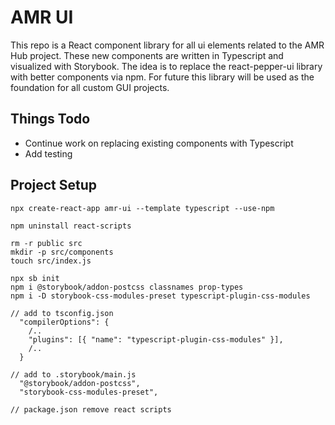 # AMR UI
This repo is a React component library for all ui elements related to the AMR Hub project.
These new components are written in Typescript and visualized with Storybook.
The idea is to replace the react-pepper-ui library with better components via npm.
For future this library will be used as the foundation for all custom GUI projects.

## Things Todo
- Continue work on replacing existing components with Typescript
- Add testing


## Project Setup
```
npx create-react-app amr-ui --template typescript --use-npm

npm uninstall react-scripts

rm -r public src
mkdir -p src/components
touch src/index.js

npx sb init
npm i @storybook/addon-postcss classnames prop-types
npm i -D storybook-css-modules-preset typescript-plugin-css-modules

// add to tsconfig.json
  "compilerOptions": {
    /..
    "plugins": [{ "name": "typescript-plugin-css-modules" }],
    /..
  }

// add to .storybook/main.js
  "@storybook/addon-postcss",
  "storybook-css-modules-preset",
  
// package.json remove react scripts

